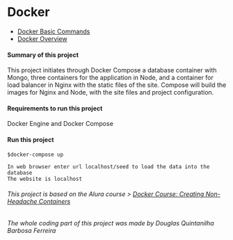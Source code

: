 # Docker
- [Docker Basic Commands](https://github.com/hugoledra/Help-and-Manuals/blob/master/Docker%20Comandos%20Basicos.txt)
- [Docker Overview](https://docs.docker.com/engine/docker-overview/)

#### Summary of this project
This project initiates through Docker Compose a database container with Mongo, three containers for the application in Node, and a container for load balancer in Nginx with the static files of the site. Compose will build the images for Nginx and Node, with the site files and project configuration.

#### Requirements to run this project
Docker Engine and Docker Compose 

#### Run this project
```
$docker-compose up

In web browser enter url localhost/seed to load the data into the database
The website is localhost
```
###### This project is based on the Alura course > [Docker Course: Creating Non-Headache Containers](https://cursos.alura.com.br/course/docker-e-docker-compose)
###### The whole coding part of this project was made by Douglas Quintanilha Barbosa Ferreira
